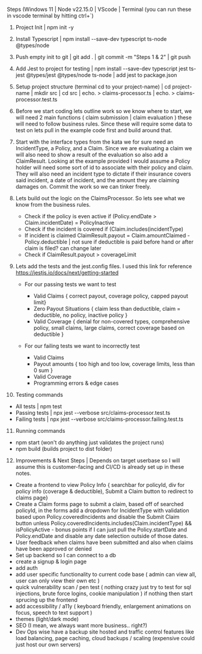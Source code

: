 Steps (Windows 11 | Node v22.15.0 | VScode | Terminal (you can run these in vscode terminal by hitting ctrl+`)
1) Project Init | npm init -y
2) Install Typescript | npm install --save-dev typescript ts-node @types/node 

3) Push empty init to git | git add . | git commit -m "Steps 1 & 2" | git push

4) Add Jest to project for testing | npm install --save-dev typescript jest ts-jest @types/jest @types/node ts-node | add jest to package.json

5) Setup project structure (terminal cd to your project-name) | cd project-name | mkdir src | cd src | echo. > claims-processor.ts | echo. > claims-processor.test.ts

6) Before we start coding lets outline work so we know where to start, we will need 2 main functions ( claim submission | claim evaluation ) these will need to follow business rules. Since these will require some data to test on lets pull in the example code first and build around that.

7) Start with the interface types from the kata we for sure need an IncidentType, a Policy, and a Claim.
Since we are evaluating a claim we will also need to show a result of the evaluation so also add a ClaimResult.
Looking at the example provided I would assume a Policy holder will need some sort of id to associate with their policy and claim.
They will also need an incident type to dictate if their insurance covers said incident, a date of incident, and the amount they are claiming damages on.
Commit the work so we can tinker freely.

8) Lets build out the logic on the ClaimsProcessor. So lets see what we know from the business rules.
   - Check if the policy is even active if (Policy.endDate > Claim.incidentDate) = PolicyInactive
   - Check if the incident is covered if (Claim.includes(incidentType)
   - If incident is claimed ClaimResult.payout = Claim.amountClaimed - Policy.deductible | not sure if deductible is paid before hand or after claim is filed? can change later
   - Check if ClaimResult.payout > coverageLimit

9) Lets add the tests and the jest.config files. I used this link for reference https://jestjs.io/docs/next/getting-started
   - For our passing tests we want to test
     - Valid Claims { correct payout, coverage policy, capped payout limit}
     - Zero Payout Situations { claim less than deductible, claim = deductible, no policy, inactive policy }
     - Valid Coverage { denial for non-covered types, comprehensive policy, small claims, large claims, correct coverage based on deductible }
    
   - For our failing tests we want to incorrectly test
     - Valid Claims 
     - Payout amounts { too high and too low, coverage limits, less than 0 sum }
     - Valid Coverage
     - Programming errors & edge cases
    
10) Testing commands
   - All tests | npm test
   - Passing tests | npx jest --verbose src/claims-processor.test.ts
   - Failing tests | npx jest --verbose src/claims-processor.failing.test.ts

11) Running commands
   - npm start (won't do anything just validates the project runs)
   - npm build (builds project to dist folder)

12) Improvements & Next Steps | Depends on target userbase so I will assume this is customer-facing and CI/CD is already set up in these notes.
   - Create a frontend to view Policy Info { searchbar for policyId, div for policy info (coverage & deductible), Submit a Claim button to redirect to claims page}
   - Create a Claim forms page to submit a claim, based off of searched policyId, in the forms add a dropdown for IncidentType with validation based upon Policy.coveredIncidents and disable the Submit Claim button unless Policy.coveredIncidents.includes(Claim.incidentType) && isPolicyActive - bonus points if I can just pull the Policy.startDate and Policy.endDate and disable any date selection outside of those dates. 
   - User feedback when claims have been submitted and also when claims have been approved or denied
   - Set up backend so I can connect to a db
   - create a signup & login page
   - add auth
   - add user specific functionality to current code base ( admin can view all, user can only view their own etc )
   - quick vulnerability scan / pen test ( nothing crazy just try to test for sql injections, brute force logins, cookie manipulation ) if nothing then start sprucing up the frontend
   - add accessibility / a11y ( keyboard friendly, enlargement animations on focus, speech to text support )
   - themes (light/dark mode)
   - SEO (I mean, we always want more business.. right?)
   - Dev Ops wise have a backup site hosted and traffic control features like load balancing, page caching, cloud backups / scaling (expensive could just host our own servers)
     
